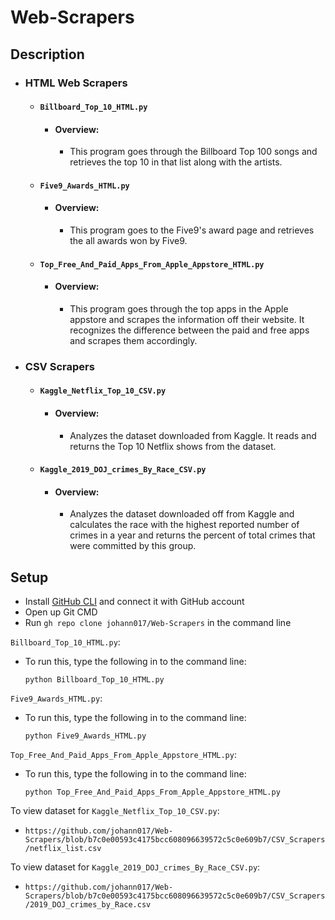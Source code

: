 # Web-Scrapers

## Description

- ### HTML Web Scrapers

  - #### `Billboard_Top_10_HTML.py`
    - #### Overview: 
      - This program goes through the Billboard Top 100 songs and retrieves the top 10 in that list along with the artists.

  - #### `Five9_Awards_HTML.py`
    - #### Overview: 
      - This program goes to the Five9's award page and retrieves the all awards won by Five9.
    
  - #### `Top_Free_And_Paid_Apps_From_Apple_Appstore_HTML.py`
    - #### Overview: 
      - This program goes through the top apps in the Apple appstore and scrapes the information off their website. It recognizes the difference between the paid and free apps and scrapes them accordingly.
    
- ### CSV Scrapers
  - #### `Kaggle_Netflix_Top_10_CSV.py`
    - #### Overview: 
      - Analyzes the dataset downloaded from Kaggle. It reads and returns the Top 10 Netflix shows from the dataset.
 
  - #### `Kaggle_2019_DOJ_crimes_By_Race_CSV.py`
    - #### Overview: 
      - Analyzes the dataset downloaded off from Kaggle and calculates the race with the highest reported number of crimes in a year and returns the percent of total crimes that were committed by this group.

## Setup
- Install [GitHub CLI](https://cli.github.com/) and connect it with GitHub account
- Open up Git CMD
- Run `gh repo clone johann017/Web-Scrapers` in the command line

`Billboard_Top_10_HTML.py`:
- To run this, type the following in to the command line:
  ```
  python Billboard_Top_10_HTML.py
  ```

`Five9_Awards_HTML.py`:
- To run this, type the following in to the command line:
  ```
  python Five9_Awards_HTML.py
  ```

`Top_Free_And_Paid_Apps_From_Apple_Appstore_HTML.py`:
- To run this, type the following in to the command line:
  ```
  python Top_Free_And_Paid_Apps_From_Apple_Appstore_HTML.py
  ```

To view dataset for `Kaggle_Netflix_Top_10_CSV.py`:
- `https://github.com/johann017/Web-Scrapers/blob/b7c0e00593c4175bcc608096639572c5c0e609b7/CSV_Scrapers/netflix_list.csv`

To view dataset for `Kaggle_2019_DOJ_crimes_By_Race_CSV.py`:
- `https://github.com/johann017/Web-Scrapers/blob/b7c0e00593c4175bcc608096639572c5c0e609b7/CSV_Scrapers/2019_DOJ_crimes_by_Race.csv`

